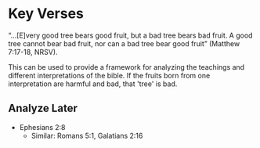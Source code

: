 # Key Verses

“...[E]very good tree bears good fruit, but a bad tree bears bad fruit. A good tree cannot bear bad fruit, nor can a bad tree bear good fruit” (Matthew 7:17-18, NRSV).

This can be used to provide a framework for analyzing the teachings and different interpretations of the bible. If the fruits born from one interpretation are harmful and bad, that 'tree' is bad. 

## Analyze Later
 - Ephesians 2:8
    - Similar: Romans 5:1, Galatians 2:16
